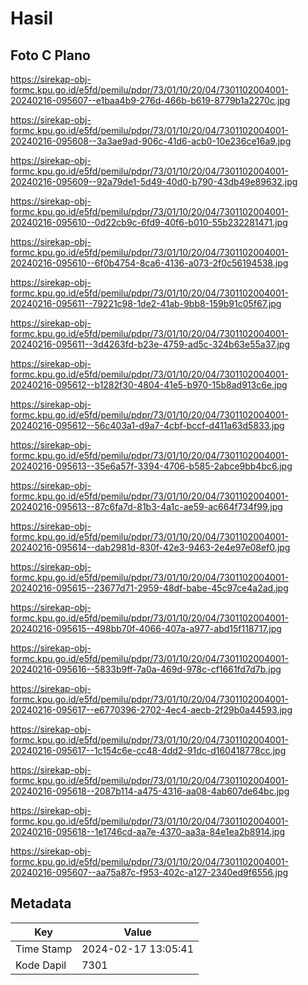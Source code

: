 # Hasil

## Foto C Plano

https://sirekap-obj-formc.kpu.go.id/e5fd/pemilu/pdpr/73/01/10/20/04/7301102004001-20240216-095607--e1baa4b9-276d-466b-b619-8779b1a2270c.jpg

https://sirekap-obj-formc.kpu.go.id/e5fd/pemilu/pdpr/73/01/10/20/04/7301102004001-20240216-095608--3a3ae9ad-906c-41d6-acb0-10e236ce16a9.jpg

https://sirekap-obj-formc.kpu.go.id/e5fd/pemilu/pdpr/73/01/10/20/04/7301102004001-20240216-095609--92a79de1-5d49-40d0-b790-43db49e89632.jpg

https://sirekap-obj-formc.kpu.go.id/e5fd/pemilu/pdpr/73/01/10/20/04/7301102004001-20240216-095610--0d22cb9c-6fd9-40f6-b010-55b232281471.jpg

https://sirekap-obj-formc.kpu.go.id/e5fd/pemilu/pdpr/73/01/10/20/04/7301102004001-20240216-095610--6f0b4754-8ca6-4136-a073-2f0c56194538.jpg

https://sirekap-obj-formc.kpu.go.id/e5fd/pemilu/pdpr/73/01/10/20/04/7301102004001-20240216-095611--79221c98-1de2-41ab-9bb8-159b91c05f67.jpg

https://sirekap-obj-formc.kpu.go.id/e5fd/pemilu/pdpr/73/01/10/20/04/7301102004001-20240216-095611--3d4263fd-b23e-4759-ad5c-324b63e55a37.jpg

https://sirekap-obj-formc.kpu.go.id/e5fd/pemilu/pdpr/73/01/10/20/04/7301102004001-20240216-095612--b1282f30-4804-41e5-b970-15b8ad913c6e.jpg

https://sirekap-obj-formc.kpu.go.id/e5fd/pemilu/pdpr/73/01/10/20/04/7301102004001-20240216-095612--56c403a1-d9a7-4cbf-bccf-d411a63d5833.jpg

https://sirekap-obj-formc.kpu.go.id/e5fd/pemilu/pdpr/73/01/10/20/04/7301102004001-20240216-095613--35e6a57f-3394-4706-b585-2abce9bb4bc6.jpg

https://sirekap-obj-formc.kpu.go.id/e5fd/pemilu/pdpr/73/01/10/20/04/7301102004001-20240216-095613--87c6fa7d-81b3-4a1c-ae59-ac664f734f99.jpg

https://sirekap-obj-formc.kpu.go.id/e5fd/pemilu/pdpr/73/01/10/20/04/7301102004001-20240216-095614--dab2981d-830f-42e3-9463-2e4e97e08ef0.jpg

https://sirekap-obj-formc.kpu.go.id/e5fd/pemilu/pdpr/73/01/10/20/04/7301102004001-20240216-095615--23677d71-2959-48df-babe-45c97ce4a2ad.jpg

https://sirekap-obj-formc.kpu.go.id/e5fd/pemilu/pdpr/73/01/10/20/04/7301102004001-20240216-095615--498bb70f-4066-407a-a977-abd15f118717.jpg

https://sirekap-obj-formc.kpu.go.id/e5fd/pemilu/pdpr/73/01/10/20/04/7301102004001-20240216-095616--5833b9ff-7a0a-469d-978c-cf1661fd7d7b.jpg

https://sirekap-obj-formc.kpu.go.id/e5fd/pemilu/pdpr/73/01/10/20/04/7301102004001-20240216-095617--e6770396-2702-4ec4-aecb-2f29b0a44593.jpg

https://sirekap-obj-formc.kpu.go.id/e5fd/pemilu/pdpr/73/01/10/20/04/7301102004001-20240216-095617--1c154c6e-cc48-4dd2-91dc-d160418778cc.jpg

https://sirekap-obj-formc.kpu.go.id/e5fd/pemilu/pdpr/73/01/10/20/04/7301102004001-20240216-095618--2087b114-a475-4316-aa08-4ab607de64bc.jpg

https://sirekap-obj-formc.kpu.go.id/e5fd/pemilu/pdpr/73/01/10/20/04/7301102004001-20240216-095618--1e1746cd-aa7e-4370-aa3a-84e1ea2b8914.jpg

https://sirekap-obj-formc.kpu.go.id/e5fd/pemilu/pdpr/73/01/10/20/04/7301102004001-20240216-095607--aa75a87c-f953-402c-a127-2340ed9f6556.jpg


## Metadata

| Key        | Value               |
| ---------- | ------------------- |
| Time Stamp | 2024-02-17 13:05:41 |
| Kode Dapil | 7301                |



